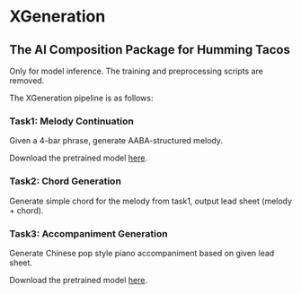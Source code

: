 # XGeneration
## The AI Composition Package for Humming Tacos

Only for model inference. The training and preprocessing scripts are removed. 

The XGeneration pipeline is as follows:

### Task1: Melody Continuation

Given a 4-bar phrase, generate AABA-structured melody.

Download the pretrained model [here](https://drive.google.com/file/d/1rKqBCrkfhDTt0B1nw7mDndJ7RpMNKAk5/view?usp=sharing).

### Task2: Chord Generation

Generate simple chord for the melody from task1, output lead sheet (melody + chord).

### Task3: Accompaniment Generation

Generate Chinese pop style piano accompaniment based on given lead sheet.

Download the pretrained model [here](https://drive.google.com/file/d/1HUkbbk9qkvDocYWmdK5Zq6vUkcKympGW/view?usp=sharing).
